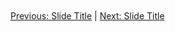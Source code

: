 ```mermaid


```
[Previous: Slide Title](02_symbolic_conservatism.md) | [Next: Slide Title](04_paradox.md)
